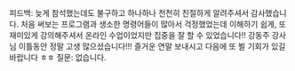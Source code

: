 피드백: 늦게 참석했는데도 불구하고 하나하나 천천히 친절하게 알려주셔서 감사했습니다. 처음 써보는 프로그램과 생소한 명령어들이 많아서 걱정했었는데 이해하기 쉽게, 또 재미있게 강의해주셔서 온라인 수업이었지만 집중을 잘 할 수 있었습니다!! 강동주 강사님 이틀동안 정말 고생 많으셨습니다!!! 즐거운 연말 보내시고 다음에 또 뵐 기회가 있길 바랍니다 ㅎㅎ
질문: 없습니다.
